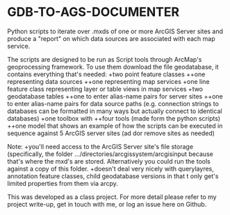 # GDB-TO-AGS-DOCUMENTER

Python scripts to iterate over .mxds of one or more ArcGIS Server sites and produce a "report" on which data sources are associated with each map service.

The scripts are designed to be run as Script tools through ArcMap's geoprocessing framework. To use them download the file geodatabase, it contains everything that's needed: 
+two point feature classes
++one representing data sources
++one representing map services
+one line feature class representing layer or table views in map services
+two geodatabase tables
++one to enter alias-name pairs for server sites
++one to enter alias-name pairs for data source paths (e.g. connection strings to databases can be formatted in many ways but actually connect to identical databases)
+one toolbox with
++four tools (made form the python scripts)
++one model that shows an example of how the scripts can be executed in sequence against 5 ArcGIS server sites (ad dor remove sites as needed)

Note:
+you'll need access to the ArcGIS Server site's file storage (specifically, the folder .../directories/arcgissystem/arcgisinput because that's where the mxd's are stored. Alternatively you could run the tools against a copy of this folder.
+doesn't deal very nicely with querylayres, annotation feature classes, child geodatabase versions in that t only get's limited properties from them via arcpy.

This was developed as a class project. For more detail please refer to my project write-up, get in touch with me, or log an issue here on Github.

